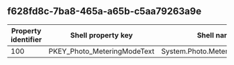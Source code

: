 ## f628fd8c-7ba8-465a-a65b-c5aa79263a9e

Property identifier | Shell property key | Shell name | Alias
--- | --- | --- | ---
100 | PKEY_Photo_MeteringModeText | System.Photo.MeteringModeText | 

